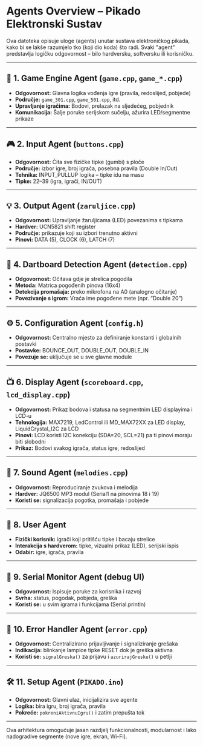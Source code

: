 # Agents Overview – Pikado Elektronski Sustav

Ova datoteka opisuje uloge (agents) unutar sustava elektroničkog pikada, kako bi se lakše razumjelo tko (koji dio koda) što radi. Svaki "agent" predstavlja logičku odgovornost – bilo hardversku, softversku ili korisničku.

---

## 🧠 1. Game Engine Agent (`game.cpp`, `game_*.cpp`)

- **Odgovornost:** Glavna logika vođenja igre (pravila, redoslijed, pobjede)
- **Područje:** `game_301.cpp`, `game_501.cpp`, itd.
- **Upravljanje igračima:** Bodovi, prelazak na sljedećeg, pobjednik
- **Komunikacija:** Šalje poruke serijskom sučelju, ažurira LED/segmentne prikaze

---

## 🎮 2. Input Agent (`buttons.cpp`)

- **Odgovornost:** Čita sve fizičke tipke (gumbi) s ploče
- **Područje:** izbor igre, broj igrača, posebna pravila (Double In/Out)
- **Tehnika:** INPUT_PULLUP logika – tipke idu na masu
- **Tipke:** 22–39 (igra, igrači, IN/OUT)

---

## 💡 3. Output Agent (`zaruljice.cpp`)

- **Odgovornost:** Upravljanje žaruljicama (LED) povezanima s tipkama
- **Hardver:** UCN5821 shift register
- **Područje:** prikazuje koji su izbori trenutno aktivni
- **Pinovi:** DATA (5), CLOCK (6), LATCH (7)

---

## 🎯 4. Dartboard Detection Agent (`detection.cpp`)

- **Odgovornost:** Očitava gdje je strelica pogodila
- **Metoda:** Matrica pogođenih pinova (16x4)
- **Detekcija promašaja:** preko mikrofona na A0 (analogno očitanje)
- **Povezivanje s igrom:** Vraća ime pogođene mete (npr. “Double 20”)

---

## ⚙️ 5. Configuration Agent (`config.h`)

- **Odgovornost:** Centralno mjesto za definiranje konstanti i globalnih postavki
- **Postavke:** BOUNCE_OUT, DOUBLE_OUT, DOUBLE_IN
- **Povezuje se:** uključuje se u sve glavne module

---

## 📺 6. Display Agent (`scoreboard.cpp`, `lcd_display.cpp`)

- **Odgovornost:** Prikaz bodova i statusa na segmentnim LED displayima i LCD-u
- **Tehnologija:** MAX7219, LedControl ili MD_MAX72XX za LED display,
  LiquidCrystal_I2C za LCD
- **Pinovi:** LCD koristi I2C konekciju (SDA=20, SCL=21) pa ti pinovi moraju biti slobodni
- **Prikaz:** Bodovi svakog igrača, status igre, redoslijed

---
## 🎵 7. Sound Agent (`melodies.cpp`)

- **Odgovornost:** Reproduciranje zvukova i melodija
- **Hardver:** JQ6500 MP3 modul (Serial1 na pinovima 18 i 19)
- **Koristi se:** signalizacija pogotka, promašaja i pobjede

---

## 👤 8. User Agent

- **Fizički korisnik:** igrači koji pritišću tipke i bacaju strelice
- **Interakcija s hardverom:** tipke, vizualni prikaz (LED), serijski ispis
- **Odabir:** igre, igrača, pravila

---

## 📡 9. Serial Monitor Agent (debug UI)

- **Odgovornost:** Ispisuje poruke za korisnika i razvoj
- **Svrha:** status, pogodak, pobjeda, greška
- **Koristi se:** u svim igrama i funkcijama (Serial.println)

---

## 🚨 10. Error Handler Agent (`error.cpp`)

- **Odgovornost:** Centralizirano prijavljivanje i signaliziranje grešaka
- **Indikacija:** blinkanje lampice tipke RESET dok je greška aktivna
- **Koristi se:** `signalGreska()` za prijavu i `azurirajGresku()` u petlji

---
## 🛠️ 11. Setup Agent (`PIKADO.ino`)

- **Odgovornost:** Glavni ulaz, inicijalizira sve agente
- **Logika:** bira igru, broj igrača, pravila
- **Pokreće:** `pokreniAktivnuIgru()` i zatim prepušta tok

---

Ova arhitektura omogućuje jasan razdjelj funkcionalnosti, modularnost i lako nadogradive segmente (nove igre, ekran, Wi-Fi).
